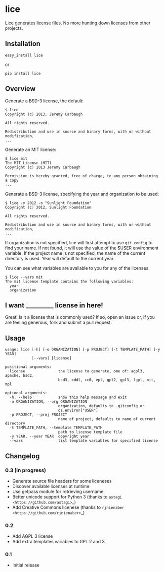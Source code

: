 # lice

Lice generates license files. No more hunting down licenses from other projects.


## Installation

    easy_install lice

or

    pip install lice


## Overview

Generate a BSD-3 license, the default:

    $ lice
    Copyright (c) 2013, Jeremy Carbaugh

    All rights reserved.

    Redistribution and use in source and binary forms, with or without modification,
    ...

Generate an MIT license:

    $ lice mit
    The MIT License (MIT)
    Copyright (c) 2013 Jeremy Carbaugh

    Permission is hereby granted, free of charge, to any person obtaining a copy
    ...

Generate a BSD-3 license, specifying the year and organization to be used:

    $ lice -y 2012 -o "Sunlight Foundation"
    Copyright (c) 2012, Sunlight Foundation

    All rights reserved.

    Redistribution and use in source and binary forms, with or without modification,
    ...

If organization is not specified, lice will first attempt to use `git config` to find your name. If not found, it will use the value of the $USER environment variable. If the project name is not specified, the name of the current directory is used. Year will default to the current year.

You can see what variables are available to you for any of the licenses:

    $ lice --vars mit
    The mit license template contains the following variables:
      year
      organization


## I want _________ license in here!

Great! Is it a license that is commonly used? If so, open an issue or, if you are feeling generous, fork and submit a pull request.


## Usage

    usage: lice [-h] [-o ORGANIZATION] [-p PROJECT] [-t TEMPLATE_PATH] [-y YEAR]
                [--vars] [license]

    positional arguments:
      license               the license to generate, one of: agpl3, apache, bsd2,
                            bsd3, cddl, cc0, epl, gpl2, gpl3, lgpl, mit, mpl

    optional arguments:
      -h, --help            show this help message and exit
      -o ORGANIZATION, --org ORGANIZATION
                            organization, defaults to .gitconfig or
                            os.environ["USER"]
      -p PROJECT, --proj PROJECT
                            name of project, defaults to name of current directory
      -t TEMPLATE_PATH, --template TEMPLATE_PATH
                            path to license template file
      -y YEAR, --year YEAR  copyright year
      --vars                list template variables for specified license


## Changelog

### 0.3 (in progress)

* Generate source file headers for some liceneses
* Discover available licenses at runtime
* Use getpass module for retrieving username
* Better unicode support for Python 3 (thanks to `astagi <https://github.com/astagi>`_)
* Add Creative Commons licenese (thanks to `rjnienaber <https://github.com/rjnienaber>`_)

### 0.2

* Add AGPL 3 license
* Add extra templates variables to GPL 2 and 3

### 0.1

* Initial release
